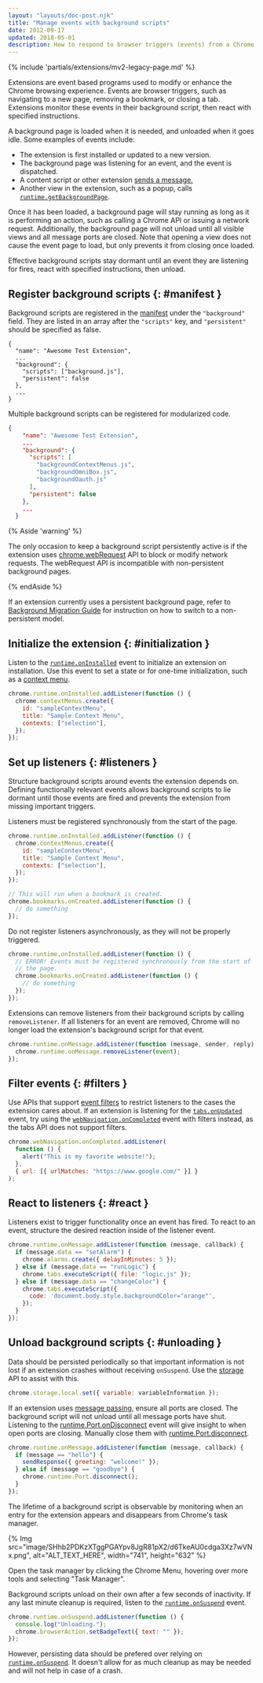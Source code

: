```yaml
---
layout: "layouts/doc-post.njk"
title: "Manage events with background scripts"
date: 2012-09-17
updated: 2018-05-01
description: How to respond to browser triggers (events) from a Chrome Extension background script.
---
```


{% include 'partials/extensions/mv2-legacy-page.md' %}

Extensions are event based programs used to modify or enhance the Chrome browsing experience. Events
are browser triggers, such as navigating to a new page, removing a bookmark, or closing a tab.
Extensions monitor these events in their background script, then react with specified instructions.

A background page is loaded when it is needed, and unloaded when it goes idle. Some examples of
events include:

- The extension is first installed or updated to a new version.
- The background page was listening for an event, and the event is dispatched.
- A content script or other extension [sends a message.][1]
- Another view in the extension, such as a popup, calls [`runtime.getBackgroundPage`][2].

Once it has been loaded, a background page will stay running as long as it is performing an action,
such as calling a Chrome API or issuing a network request. Additionally, the background page will
not unload until all visible views and all message ports are closed. Note that opening a view does
not cause the event page to load, but only prevents it from closing once loaded.

Effective background scripts stay dormant until an event they are listening for fires, react with
specified instructions, then unload.

## Register background scripts {: #manifest }

Background scripts are registered in the [manifest][3] under the `"background"` field. They are
listed in an array after the `"scripts"` key, and `"persistent"` should be specified as false.

```json/3-6
{
  "name": "Awesome Test Extension",
  ...
  "background": {
    "scripts": ["background.js"],
    "persistent": false
  },
  ...
}
```

Multiple background scripts can be registered for modularized code.

```json
{
    "name": "Awesome Test Extension",
    ...
    "background": {
      "scripts": [
        "backgroundContextMenus.js",
        "backgroundOmniBox.js",
        "backgroundOauth.js"
      ],
      "persistent": false
    },
    ...
  }
```

{% Aside 'warning' %}

The only occasion to keep a background script persistently active is if the extension uses
[chrome.webRequest][4] API to block or modify network requests. The webRequest API is incompatible
with non-persistent background pages.

{% endAside %}

If an extension currently uses a persistent background page, refer to [Background Migration
Guide][5] for instruction on how to switch to a non-persistent model.

## Initialize the extension {: #initialization }

Listen to the [`runtime.onInstalled`][6] event to initialize an extension on installation. Use this
event to set a state or for one-time initialization, such as a [context menu][7].

```js
chrome.runtime.onInstalled.addListener(function () {
  chrome.contextMenus.create({
    id: "sampleContextMenu",
    title: "Sample Context Menu",
    contexts: ["selection"],
  });
});
```

## Set up listeners {: #listeners }

Structure background scripts around events the extension depends on. Defining functionally relevant
events allows background scripts to lie dormant until those events are fired and prevents the
extension from missing important triggers.

Listeners must be registered synchronously from the start of the page.

```js
chrome.runtime.onInstalled.addListener(function () {
  chrome.contextMenus.create({
    id: "sampleContextMenu",
    title: "Sample Context Menu",
    contexts: ["selection"],
  });
});

// This will run when a bookmark is created.
chrome.bookmarks.onCreated.addListener(function () {
  // do something
});
```

Do not register listeners asynchronously, as they will not be properly triggered.

```js
chrome.runtime.onInstalled.addListener(function () {
  // ERROR! Events must be registered synchronously from the start of
  // the page.
  chrome.bookmarks.onCreated.addListener(function () {
    // do something
  });
});
```

Extensions can remove listeners from their background scripts by calling `removeListener`. If all
listeners for an event are removed, Chrome will no longer load the extension's background script for
that event.

```js
chrome.runtime.onMessage.addListener(function (message, sender, reply) {
  chrome.runtime.onMessage.removeListener(event);
});
```

## Filter events {: #filters }

Use APIs that support [event filters][8] to restrict listeners to the cases the extension cares
about. If an extension is listening for the [`tabs.onUpdated`][9] event, try using the
[`webNavigation.onCompleted`][10] event with filters instead, as the tabs API does not support
filters.

```js
chrome.webNavigation.onCompleted.addListener(
  function () {
    alert("This is my favorite website!");
  },
  { url: [{ urlMatches: "https://www.google.com/" }] }
);
```

## React to listeners {: #react }

Listeners exist to trigger functionality once an event has fired. To react to an event, structure
the desired reaction inside of the listener event.

```js
chrome.runtime.onMessage.addListener(function (message, callback) {
  if (message.data == "setAlarm") {
    chrome.alarms.create({ delayInMinutes: 5 });
  } else if (message.data == "runLogic") {
    chrome.tabs.executeScript({ file: "logic.js" });
  } else if (message.data == "changeColor") {
    chrome.tabs.executeScript({
      code: 'document.body.style.backgroundColor="orange"',
    });
  }
});
```

## Unload background scripts {: #unloading }

Data should be persisted periodically so that important information is not lost if an extension
crashes without receiving `onSuspend`. Use the [storage][11] API to assist with this.

```js
chrome.storage.local.set({ variable: variableInformation });
```

If an extension uses [message passing][12], ensure all ports are closed. The background script will
not unload until all message ports have shut. Listening to the [runtime.Port.onDisconnect][13] event
will give insight to when open ports are closing. Manually close them with
[runtime.Port.disconnect][14].

```js
chrome.runtime.onMessage.addListener(function (message, callback) {
  if (message == "hello") {
    sendResponse({ greeting: "welcome!" });
  } else if (message == "goodbye") {
    chrome.runtime.Port.disconnect();
  }
});
```

The lifetime of a background script is observable by monitoring when an entry for the extension
appears and disappears from Chrome's task manager.

{% Img src="image/SHhb2PDKzXTggPGAYpv8JgR81pX2/d6TkeAU0cdga3Xz7wVNx.png", alt="ALT_TEXT_HERE",
width="741", height="632" %}

Open the task manager by clicking the Chrome Menu, hovering over more tools and selecting "Task
Manager".

Background scripts unload on their own after a few seconds of inactivity. If any last minute cleanup
is required, listen to the [`runtime.onSuspend`][15] event.

```js
chrome.runtime.onSuspend.addListener(function () {
  console.log("Unloading.");
  chrome.browserAction.setBadgeText({ text: "" });
});
```

However, persisting data should be prefered over relying on [`runtime.onSuspend`][15]. It doesn't
allow for as much cleanup as may be needed and will not help in case of a crash.

[1]: /docs/extensions/mv2/messaging
[2]: /docs/extensions/reference/runtime#method-getBackgroundPage
[3]: /docs/extensions/reference/tabs
[4]: /docs/extensions/webRequest
[5]: /docs/extensions/mv2/background_migration
[6]: /docs/extensions/reference/runtime#event-onInstalled
[7]: /docs/extensions/reference/contextMenus
[8]: /docs/extensions/reference/events#filtered
[9]: /docs/extensions/reference/tabs#event-onUpdated
[10]: /docs/extensions/reference/webNavigation#event-onCompleted
[11]: /docs/extensions/reference/storage
[12]: /docs/extensions/mv2/messaging
[13]: /docs/extensions/reference/runtime#property-Port-onDisconnect
[14]: /docs/extensions/reference/runtime#property-Port-disconnect
[15]: /docs/extensions/reference/runtime#event-onSuspend
